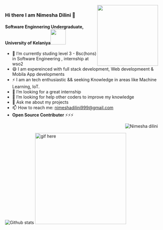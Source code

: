 <img align='right' src="https://media.giphy.com/media/M9gbBd9nbDrOTu1Mqx/giphy.gif" width="200">

### Hi there I am Nimesha Dilini 👋 
#### Software Enginnering Undergraduate, University of Kelaniya<img src="https://media.giphy.com/media/VgCDAzcKvsR6OM0uWg/giphy.gif" width="50">


- 🌱 I’m currently studing level 3 - Bsc(hons) in Software Engineering ,  internship at wso2
- 😄 I am expereinced with full stack development, Web developmeent & Mobila App developments
- ⚡ I am an tech enthusiastic && seeking Knowledge in areas like Machine Learning, IoT.
- 👯 I’m looking for a great internship
- 🤔 I’m looking for help other coders to improve my knowledge
- 💬 Ask me about my projects
- 📫 How to reach me: nimeshadilini999@gmail.com
- <b>Open Source Contributer</b> ⚡⚡⚡
<p align="right"> <img src="https://komarev.com/ghpvc/?username=EANimesha&label=Profile%20views&color=brightgreen&style=plastic" alt="Nimesha dilini" /> </p>

![Github stats](https://github-readme-stats.vercel.app/api?username=eanimesha&show_icons=true&hide_border=true) <img src="https://github.com/EANimesha/portfolio-new/blob/master/src/assets/images/video.gif" width="300" height="300" alt="gif here"/>
